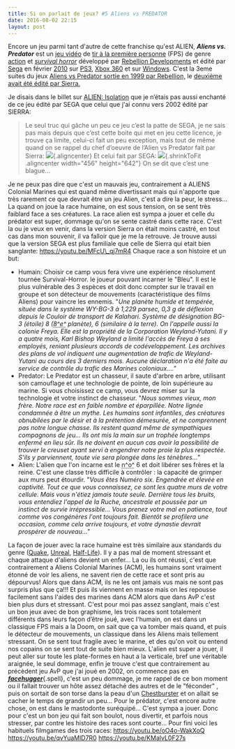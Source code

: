 ```yaml
---
title: Si on parlait de jeux? #5 Aliens vs PREDATOR
date: 2016-08-02 22:15
layout: post
---
```


Encore un jeu parmi tant d'autre de cette franchise qu'est ALIEN,
***Aliens vs. Predator*** est un [jeu
vidéo](https://fr.wikipedia.org/wiki/Jeu_vid%C3%A9o "Jeu vidéo") de [tir
à la première
personne](https://fr.wikipedia.org/wiki/Jeu_de_tir_%C3%A0_la_premi%C3%A8re_personne "Jeu de tir à la première personne")
(FPS) de genre
[action](https://fr.wikipedia.org/wiki/Jeu_d%27action "Jeu d'action") et
*[survival
horror](https://fr.wikipedia.org/wiki/Survival_horror "Survival horror")*
développé par [Rebellion
Developments](https://fr.wikipedia.org/wiki/Rebellion_Developments "Rebellion Developments")
et édité par [Sega](https://fr.wikipedia.org/wiki/Sega "Sega") en
février
[2010](https://fr.wikipedia.org/wiki/2010_en_jeu_vid%C3%A9o "2010 en jeu vidéo")
sur [PS3](https://fr.wikipedia.org/wiki/PlayStation_3 "PlayStation 3"),
[Xbox 360](https://fr.wikipedia.org/wiki/Xbox_360 "Xbox 360") et sur
[Windows](https://fr.wikipedia.org/wiki/Microsoft_Windows "Microsoft Windows").
C'est la 3eme suites du jeux [Aliens vs Predator sortie en 1999 par
Rebellion,](https://fr.wikipedia.org/wiki/Aliens_versus_Predator_%28jeu_vid%C3%A9o,_1999%29)
le [deuxième avait été édité par
Sierra.](https://fr.wikipedia.org/wiki/Aliens_versus_Predator_2)  
<!--more-->  
Je disais dans le billet sur [ALIEN:
Isolation](http://passiongnulinux.tuxfamily.org/2016/07/30/si-on-parlait-de-jeux-2-alien-isolation/)
que je n’étais pas aussi enchanté de ce jeu édité par SEGA que celui que
j'ai connu vers 2002 édité par SIERRA:  

> Le seul truc qui gâche un peu ce jeu c’est la patte de SEGA, je ne
> sais pas mais depuis que c’est cette boite qui met en jeu cette
> licence, je trouve ça limite, celui-ci fait un peu exception, mais
> tout de même quand on se rappel du chef d’oeuvre de l’Alien vs
> Predator fait par Sierra:
> ![](http://download.tuxfamily.org/passionlinux/images/jpg/Alien-vs-Predator%2b2%2bPH.jpg){.aligncenter}
> Et celui fait par SEGA:
> ![](http://download.tuxfamily.org/passionlinux/images/jpg/Aliens%2bvs%2bPredator.jpg){.shrinkToFit
> .aligncenter width="456" height="642"} On se dit que c’est une blague…
> </p>

Je ne peux pas dire que c'est un mauvais jeu, contrairement a ALIENS
Colonial Marines qui est quand même divertissant mais qui n'apporte que
très rarement ce que devrait être un jeu Alien, c'est a dire la peur, le
stress... La quand on joue la race humaine, on est sous tension, on se
sent très faiblard face a ses créatures. La race alien est sympa a jouer
et celle du prédator est super, dommage qu'on se sente castré dans cette
race. C'est la ou je veux en venir, dans la version Sierra on était
moins castré, en tout cas dans mon souvenir, il va falloir que je me la
retrouve. Je trouve aussi que la version SEGA est plus familiale que
celle de Sierra qui etait bien sanglante: https://youtu.be/MFcU\_qj7mR4
Chaque race a son histoire et un but:

-   Humain: Choisir ce camp vous fera vivre une expérience résolument
    tournée Survival-Horror. le joueur pouvant incarner le "Bleu". Il
    est le plus vulnérable des 3 espèces et doit donc compter sur le
    travail en groupe et son détecteur de mouvements (caractéristique
    des films Aliens) pour vaincre les ennemis. "*Une planète humide et
    tempérée, située dans le système WY-BG-3 à 1,229 parsec, <span
    class="nowrap">0,3 g</span> de déflexion depuis le Couloir de
    transport de Kalahari. Système de désignation BG-3 (étoile) 8
    (<abbr class="abbr" title="Huitième">8^e^</abbr> planète), 6
    (similaire à la terre). On l'appelle aussi la colonie Freya. Elle
    est la propriété de la Corporation Weyland-Yutani. Il y a quatre
    mois, Karl Bishop Weyland a limité l'accès de Freya à ses employés,
    reniant plusieurs accords de codéveloppement. Les archives des plans
    de vol indiquent une augmentation de trafic de Weyland-Yutani au
    cours des 3 derniers mois. Aucune déclaration n'a été faite au
    service de contrôle du trafic des Marines coloniaux...."*
-   Predator: Le Predator est un chasseur, il saute d'arbre en arbre,
    utilisant son camouflage et une technologie de pointe, de loin
    supérieure au marine. Si vous choisissez ce camp, vous devrez miser
    sur la technologie et votre instinct de chasseur. "*Nous sommes
    vieux, mon frère. Notre race est en faible nombre et éparpillée.
    Notre lignée condamnée à être un mythe.* *Les humains sont
    infantiles, des créatures obnubilées par le désir et à la prétention
    démesurée, et ne comprennent pas notre longue chasse.* *Ils restent
    quand même de sympathiques compagnons de jeu...* *Ils ont mis la
    main sur un trophée longtemps enfermé en lieu sûr. Ils ne doivent en
    aucun cas avoir la possibilité de trouver le creuset ayant servi à
    engendrer notre proie la plus respectée. S'ils y parviennent, toute
    vie sera plongée dans les ténèbres..."*
-   Alien: L'alien que l'on incarne est le
    <abbr class="abbr" title="numéro">n^o^</abbr> 6 et doit libérer ses
    frères et la reine. C'est une classe très difficile à contrôler : la
    capacité de grimper aux murs peut étourdir. "*Vous êtes Numéro six.
    Engendrée et élevée en captivité. Tout ce que vous connaissez, ce
    sont les quatre murs de votre cellule. Mais vous n'étiez jamais
    toute seule. Derrière tous les bruits, vous entendiez l'appel de la
    Ruche, ancestrale et poussée par un instinct de
    survie irrépressible... Vous prenez votre mal en patience, tout
    comme vos congénères l'ont toujours fait. Bientôt se profilera une
    occasion, comme cela arrive toujours, et votre dynastie devrait
    prospérer de nouveau..."*

La façon de jouer avec la race humaine est très similaire aux standards
du genre ([Quake](https://fr.wikipedia.org/wiki/Quake "Quake"),
[Unreal](https://fr.wikipedia.org/wiki/Unreal "Unreal"),
[Half-Life](https://fr.wikipedia.org/wiki/Half-Life "Half-Life")). Il y
a pas mal de moment stressant et chaque attaque d'aliens devient un
enfer... La ou ils ont réussi, c'est que contrairement a Aliens Colonial
Marines (ACM), les humains sont vraiment étonné de voir les aliens, ne
savent rien de cette race et sont pris au dépourvus! Alors que dans ACM,
ils ne les ont jamais vus mais ne sont pas surpris plus que ça!!! Et
puis ils viennent en masse mais on les repousse facilement sans l'aides
des marines dans ACM alors que dans AvP c'est bien plus durs et
stressant. C'est pour moi pas assez sanglant, mais c'est un bon jeux
avec de bon graphisme, les trois races sont totalement différents dans
leurs façon d’être joué, avec l'humain, on est dans un classique FPS
mais a la Doom, on sait que ça va tomber mais quand, et puis le
détecteur de mouvements, un classique dans les Aliens mais tellement
stressant. On se sent tout fragile avec le marine, et des qu'on voit ou
entend nos copains on se sent tout de suite bien mieux. L'alien est
super a jouer, il peut aller sur toute les plate-formes en haut a la
verticale, bref une véritable araignée, le seul dommage, enfin je trouve
c'est que contrairement au précèdent jeu AvP que j'ai joué en 2002, on
commence pas en
[***facehugger***](https://fr.wikipedia.org/wiki/Alien_%28cr%C3%A9ature%29#Facehugger){.spell},
c'est un peu dommage, je me rappel de ce bon moment ou il fallait
trouver un hôte assez détaché des autres et de le "féconder" , puis on
sortait de son torse dans la peau d'un <span id="Chestburster"
class="mw-headline">[Chestburster](https://fr.wikipedia.org/wiki/Alien_%28cr%C3%A9ature%29#Chestburster)
et on allait se cacher le temps de grandir un peu...</span> Pour le
prédator, c'est encore autre chose, on est dans le mastodonte
suréquipé... C'est sympa a jouer. Donc pour c'est un bon jeu qui fait
son boulot, nous divertir, et parfois nous stresser, par contre les
histoire des races sont courte... Pour fini voici les habituels
filmgames des trois races: https://youtu.be/oO4o-WakXoQ
https://youtu.be/qvYuaMlD7R0 https://youtu.be/KMalvL0F27s
